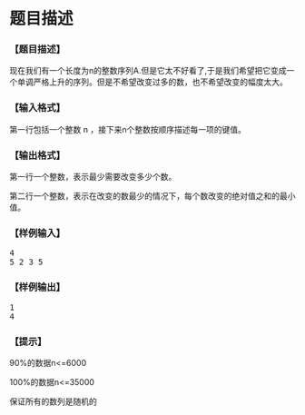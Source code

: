 # 题目描述


<h3>
【题目描述】
</h3>
<p>
现在我们有一个长度为n的整数序列A.但是它太不好看了,于是我们希望把它变成一个单调严格上升的序列。但是不希望改变过多的数，也不希望改变的幅度太大。
</p>
<h3>
【输入格式】
</h3>
<p>
第一行包括一个整数 n ，接下来n个整数按顺序描述每一项的键值。
</p>
<h3>
【输出格式】
</h3>
<p>
第一行一个整数，表示最少需要改变多少个数。
</p>
<p>
第二行一个整数，表示在改变的数最少的情况下，每个数改变的绝对值之和的最小值。
</p>
<h3>
【样例输入】
</h3>
<pre>4
5 2 3 5
</pre>
<h3>
【样例输出】
</h3>
<pre>1
4</pre>
<h3>
【提示】
</h3>
<p>
90%的数据n&lt;=6000
</p>
<p>
100%的数据n&lt;=35000
</p>
<p>
保证所有的数列是随机的
</p>
